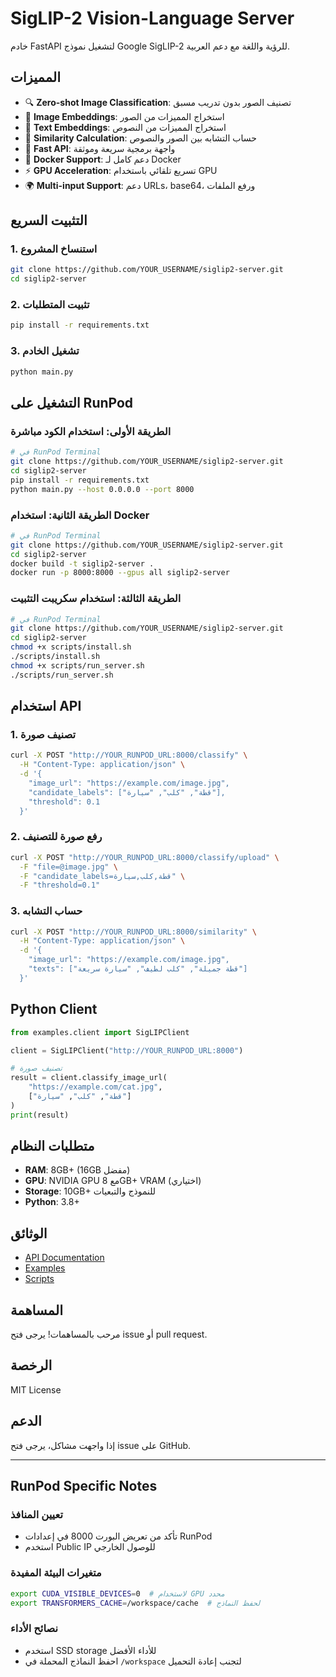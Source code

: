 # SigLIP-2 Vision-Language Server

خادم FastAPI لتشغيل نموذج Google SigLIP-2 للرؤية واللغة مع دعم العربية.

## المميزات

- 🔍 **Zero-shot Image Classification**: تصنيف الصور بدون تدريب مسبق
- 🎯 **Image Embeddings**: استخراج المميزات من الصور
- 📝 **Text Embeddings**: استخراج المميزات من النصوص
- 🔗 **Similarity Calculation**: حساب التشابه بين الصور والنصوص
- 🚀 **Fast API**: واجهة برمجية سريعة وموثقة
- 🐳 **Docker Support**: دعم كامل لـ Docker
- ⚡ **GPU Acceleration**: تسريع تلقائي باستخدام GPU
- 🌍 **Multi-input Support**: دعم URLs، base64، ورفع الملفات

## التثبيت السريع

### 1. استنساخ المشروع
```bash
git clone https://github.com/YOUR_USERNAME/siglip2-server.git
cd siglip2-server
```

### 2. تثبيت المتطلبات
```bash
pip install -r requirements.txt
```

### 3. تشغيل الخادم
```bash
python main.py
```

## التشغيل على RunPod

### الطريقة الأولى: استخدام الكود مباشرة
```bash
# في RunPod Terminal
git clone https://github.com/YOUR_USERNAME/siglip2-server.git
cd siglip2-server
pip install -r requirements.txt
python main.py --host 0.0.0.0 --port 8000
```

### الطريقة الثانية: استخدام Docker
```bash
# في RunPod Terminal
git clone https://github.com/YOUR_USERNAME/siglip2-server.git
cd siglip2-server
docker build -t siglip2-server .
docker run -p 8000:8000 --gpus all siglip2-server
```

### الطريقة الثالثة: استخدام سكريبت التثبيت
```bash
# في RunPod Terminal
git clone https://github.com/YOUR_USERNAME/siglip2-server.git
cd siglip2-server
chmod +x scripts/install.sh
./scripts/install.sh
chmod +x scripts/run_server.sh
./scripts/run_server.sh
```

## استخدام API

### 1. تصنيف صورة
```bash
curl -X POST "http://YOUR_RUNPOD_URL:8000/classify" \
  -H "Content-Type: application/json" \
  -d '{
    "image_url": "https://example.com/image.jpg",
    "candidate_labels": ["قطة", "كلب", "سيارة"],
    "threshold": 0.1
  }'
```

### 2. رفع صورة للتصنيف
```bash
curl -X POST "http://YOUR_RUNPOD_URL:8000/classify/upload" \
  -F "file=@image.jpg" \
  -F "candidate_labels=قطة,كلب,سيارة" \
  -F "threshold=0.1"
```

### 3. حساب التشابه
```bash
curl -X POST "http://YOUR_RUNPOD_URL:8000/similarity" \
  -H "Content-Type: application/json" \
  -d '{
    "image_url": "https://example.com/image.jpg",
    "texts": ["قطة جميلة", "كلب لطيف", "سيارة سريعة"]
  }'
```

## Python Client

```python
from examples.client import SigLIPClient

client = SigLIPClient("http://YOUR_RUNPOD_URL:8000")

# تصنيف صورة
result = client.classify_image_url(
    "https://example.com/cat.jpg",
    ["قطة", "كلب", "سيارة"]
)
print(result)
```

## متطلبات النظام

- **RAM**: 8GB+ (16GB مفضل)
- **GPU**: NVIDIA GPU مع 8GB+ VRAM (اختياري)
- **Storage**: 10GB+ للنموذج والتبعيات
- **Python**: 3.8+

## الوثائق

- [API Documentation](docs/API_DOCS.md)
- [Examples](examples/)
- [Scripts](scripts/)

## المساهمة

مرحب بالمساهمات! يرجى فتح issue أو pull request.

## الرخصة

MIT License

## الدعم

إذا واجهت مشاكل، يرجى فتح issue على GitHub.

---

## RunPod Specific Notes

### تعيين المنافذ
- تأكد من تعريض البورت 8000 في إعدادات RunPod
- استخدم Public IP للوصول الخارجي

### متغيرات البيئة المفيدة
```bash
export CUDA_VISIBLE_DEVICES=0  # لاستخدام GPU محدد
export TRANSFORMERS_CACHE=/workspace/cache  # لحفظ النماذج
```

### نصائح الأداء
- استخدم SSD storage للأداء الأفضل
- احفظ النماذج المحملة في `/workspace` لتجنب إعادة التحميل
